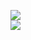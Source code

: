 [![](https://img.shields.io/badge/Made%20With-Github%20Spray-lightgrey.svg?style=for-the-badge&logo=github)](https://github.com/Annihil/github-spray#8074)  
[![](https://i.imgur.com/2DrTn0Z.gif)](https://github.com/Annihil/github-spray)